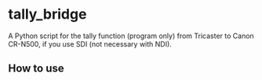 # tally_bridge
A Python script for the tally function (program only) from Tricaster to Canon CR-N500, if you use SDI (not necessary with NDI).

## How to use

